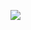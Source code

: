 ![](http://www.plantuml.com/plantuml/proxy?cache=no&src=https://raw.githubusercontent.com/oleksandrblazhko/ai-212-shabelskij/laboratory-work-7/2-SoftwareDesign/2.7-PlantUML/UML-Activity.puml)
